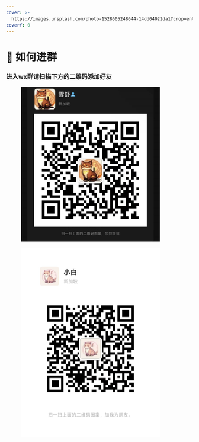 ```yaml
---
cover: >-
  https://images.unsplash.com/photo-1528605248644-14dd04022da1?crop=entropy&cs=tinysrgb&fm=jpg&ixid=MnwxOTcwMjR8MHwxfHNlYXJjaHwxMHx8dGVhbSUyMG9mJTIwcGVvcGxlfGVufDB8fHx8MTY2MDMxNzQzNg&ixlib=rb-1.2.1&q=80
coverY: 0
---
```


# 👋 如何进群



### 进入wx群请扫描下方的二维码添加好友

<figure><img src=".gitbook/assets/04-云宝小号.png" alt="" width="375"><figcaption></figcaption></figure>

<figure><img src=".gitbook/assets/03-本人小号.jpg" alt="" width="375"><figcaption></figcaption></figure>
